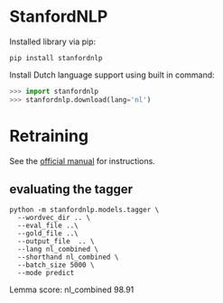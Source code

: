 # StanfordNLP

Installed library via pip:

```
pip install stanfordnlp
```

Install Dutch language support using built in command:

```python
>>> import stanfordnlp
>>> stanfordnlp.download(lang='nl')
```

# Retraining

See the [official manual](https://stanfordnlp.github.io/stanfordnlp/training.html) for instructions.

## evaluating the tagger

```
python -m stanfordnlp.models.tagger \
  --wordvec_dir .. \
  --eval_file ..\
  --gold_file ..\
  --output_file  .. \
  --lang nl_combined \
  --shorthand nl_combined \
  --batch_size 5000 \
  --mode predict
```
Lemma score:
nl_combined 98.91


